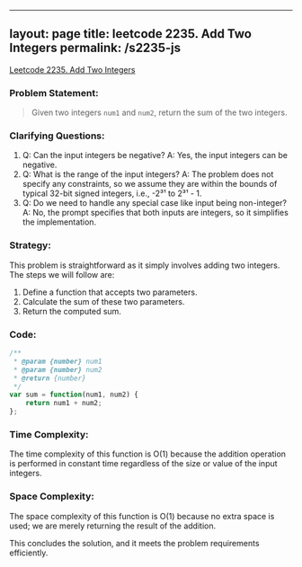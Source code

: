 
---
layout: page
title: leetcode 2235. Add Two Integers
permalink: /s2235-js
---
[Leetcode 2235. Add Two Integers](https://algoadvance.github.io/algoadvance/l2235)
### Problem Statement:
> Given two integers `num1` and `num2`, return the sum of the two integers.

### Clarifying Questions:
1. Q: Can the input integers be negative?
   A: Yes, the input integers can be negative.
2. Q: What is the range of the input integers?
   A: The problem does not specify any constraints, so we assume they are within the bounds of typical 32-bit signed integers, i.e., -2³¹ to 2³¹ - 1.
3. Q: Do we need to handle any special case like input being non-integer?
   A: No, the prompt specifies that both inputs are integers, so it simplifies the implementation.

### Strategy:
This problem is straightforward as it simply involves adding two integers. The steps we will follow are:
1. Define a function that accepts two parameters.
2. Calculate the sum of these two parameters.
3. Return the computed sum.

### Code:
```javascript
/**
 * @param {number} num1
 * @param {number} num2
 * @return {number}
 */
var sum = function(num1, num2) {
    return num1 + num2;
};
```

### Time Complexity:
The time complexity of this function is O(1) because the addition operation is performed in constant time regardless of the size or value of the input integers.

### Space Complexity:
The space complexity of this function is O(1) because no extra space is used; we are merely returning the result of the addition.

This concludes the solution, and it meets the problem requirements efficiently.